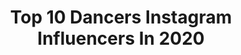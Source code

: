 ---
title: Top 10 Dancers Instagram Influencers In 2020
description: >-
  Find top dancers Instagram influencers in 2020. Most popular hashtags: #dance #dancer #kidsofinstagram #viraldance.
platform: Instagram
profiles:
  - username: "young_cho_i"
    fullname: >-
      최 영 🇰🇷  Choi Young
    location: "South Korea"
    followers: 26432
    engagement: 2667
    commentsToLikes: 0.007403
    id: ck8ta8b1dqtms0j78xrwavi5g
    verified: false
    hashtags: "#halseyedit, #havanaclub, #yeji, #kpopstyle"
  - username: "katarina_obradovic"
    fullname: >-
      Katarina
    location: "United Kingdom"
    followers: 10407
    engagement: 1657
    commentsToLikes: 0.011473
    id: ck5cimccjsx3z0i11ggocosc8
    verified: false
    hashtags: "#macarenachallenge, #christmastree, #blondhair, #quarantine"
  - username: "harryaalexander"
    fullname: >-
      Harry
    location: ""
    followers: 3392
    engagement: 1255
    commentsToLikes: 0.038197
    id: ck6tppg03lhuy0j71paaczma5
    verified: false
    hashtags: "#opera, #puccini, #ulcerativecolitis, #wonderfulthings"
  - username: "alessandraferriofficial_"
    fullname: >-
      Alessandra Ferri
    location: "United Kingdom"
    followers: 35285
    engagement: 640
    commentsToLikes: 0.031578
    id: ck8szjs31opwd0j78kibhu0yj
    verified: true
    hashtags: "#freedoflondon, #stayonmytoes, #kiranwestphotography, #hamburgballett"
  - username: "odil_prdx"
    fullname: >-
      Odile 🍀 Hype da House
    location: ""
    followers: 3006
    engagement: 1065
    commentsToLikes: 0.093324
    id: ck6tlwz2h6sek0j71nfnif66t
    verified: false
    hashtags: "#laplace, #energy, #step, #findewepete"
  - username: "nickbencivengo"
    fullname: >-
      nick
    location: "United States"
    followers: 80611
    engagement: 1465
    commentsToLikes: 0.045021
    id: ck5pvg2d3hpjx0i11axuz1i0b
    verified: false
    hashtags: "#celebratedoctors, #ringaroundchallenge, #freezeframe, #transitions"
  - username: "itsemilydobson"
    fullname: >-
      Emily Dobson♡
    location: "United States"
    followers: 80505
    engagement: 833
    commentsToLikes: 0.063614
    id: ck15qkv9s3ci10i19pwkzwmvb
    verified: false
    hashtags: "#latindancer, #autumnvibes, #spookyseason, #iceskating"
  - username: "diarrasyllalofficiel"
    fullname: >-
      Diarra Sylla
    location: "United States"
    followers: 1966444
    engagement: 858
    commentsToLikes: 0.040744
    id: ck139si1ymwg20i19rv6jw3eo
    verified: true
    hashtags: "#ad, #runitagain, #nowunitedcometogether, #jeep"
  - username: "quiqueegonzalez"
    fullname: >-
      •Quique González•
    location: "Spain"
    followers: 2168
    engagement: 2433
    commentsToLikes: 0.130975
    id: ck6udnmvym4qs0j71qg03adil
    verified: false
    hashtags: ""
  - username: "siennadanse"
    fullname: >-
      𝐒𝐈𝐄𝐍𝐍𝐀 ⚡︎⚡︎⚡︎🌀 14 YO
    location: "France"
    followers: 50724
    engagement: 792
    commentsToLikes: 0.052766
    id: ck14kahraokne0i196pfeykwx
    verified: false
    hashtags: "#christmasportrait, #hiphopdancer, #stretchingroutine, #amsterdamstreetart"
---